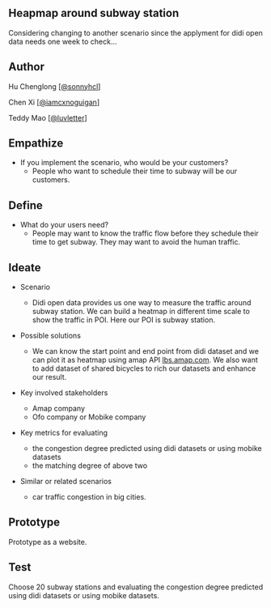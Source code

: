 ## Heapmap around subway station

Considering changing to another scenario since the applyment for didi open data needs one week to check...

## Author

Hu Chenglong [[@sonnyhcl](github.com/sonnyhcl)]

Chen Xi [[@iamcxnoguigan](github.com/iamcxnoguigan)]

Teddy Mao [[@luvletter](github.com/luvletter)]

## Empathize

- If you implement the scenario, who would be your customers?
  - People who want to schedule their time to subway will be our customers.

## Define

- What do your users need?
  - People may want to know the traffic flow before they schedule their time to get subway. They may want to avoid the human traffic.

## Ideate

- Scenario

  - Didi open data provides us one way to measure the traffic around subway station. We can build a heatmap in different time scale to show the traffic in POI. Here our POI is subway station.
- Possible solutions

  - We can know the start point and end point from didi dataset and we can plot it as heatmap using amap API [lbs.amap.com](lbs.amap.com). We also want to add dataset of shared bicycles to rich our datasets and enhance our result. 
- Key involved stakeholders

  - Amap company
  - Ofo company or Mobike company
- Key metrics for evaluating
  - the congestion degree predicted using didi datasets or using mobike datasets
  - the matching degree of above two
- Similar or related scenarios
  - car traffic congestion in big cities.

## Prototype

Prototype as a website.

## Test

Choose 20 subway stations and evaluating the congestion degree predicted using didi datasets or using mobike datasets. 
